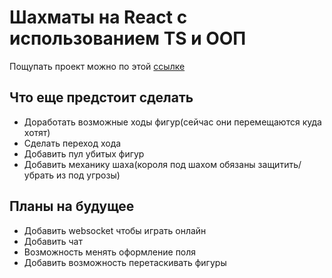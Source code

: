 # Шахматы на React с использованием TS и ООП

Пощупать проект можно по этой [ссылке](https://game-chess-ten.vercel.app/)

## Что еще предстоит сделать

- Доработать возможные ходы фигур(сейчас они перемещаются куда хотят)
- Сделать переход хода
- Добавить пул убитых фигур
- Добавить механику шаха(короля под шахом обязаны защитить/убрать из под угрозы)

## Планы на будущее

- Добавить websocket чтобы играть онлайн
- Добавить чат
- Возможность менять оформление поля
- Добавить возможность перетаскивать фигуры
